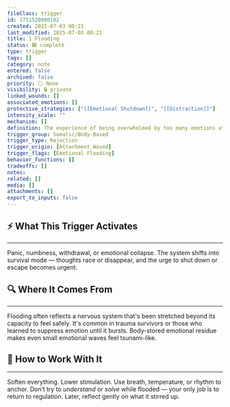 ```yaml
---
fileClass: trigger
id: 1751520080182
created: 2025-07-03 00:21
last_modified: 2025-07-03 00:21
title: 1 Flooding
status: 🟩 complete
type: trigger
tags: []
category: note
entered: false
archived: false
priority: ⚪ None
visibility: 🔒 private
linked_wounds: []
associated_emotions: []
protective_strategies: ["[[Emotional Shutdown]]", "[[Distraction]]"]
intensity_scale: ""
mechanism: []
definition: The experience of being overwhelmed by too many emotions at once — so intensely and suddenly that it hijacks your ability to think, speak, or stay grounded.
trigger_group: Somatic/Body-Based
trigger_type: Rejection
trigger_origin: [Attachment Wound]
trigger_flags: [Emotional Flooding]
behavior_functions: []
tradeoffs: []
notes: 
related: []
media: []
attachments: []
export_to_inputs: false
---
```


## ⚡ What This Trigger Activates
---
Panic, numbness, withdrawal, or emotional collapse. The system shifts into survival mode — thoughts race or disappear, and the urge to shut down or escape becomes urgent.

## 🔍 Where It Comes From
---
Flooding often reflects a nervous system that's been stretched beyond its capacity to feel safely. It's common in trauma survivors or those who learned to suppress emotion until it bursts. Body-stored emotional residue makes even small emotional waves feel tsunami-like.

## 🧭 How to Work With It
---
Soften everything. Lower stimulation. Use breath, temperature, or rhythm to anchor. Don’t try to *understand* or *solve* while flooded — your only job is to return to regulation. Later, reflect gently on what it stirred up.
